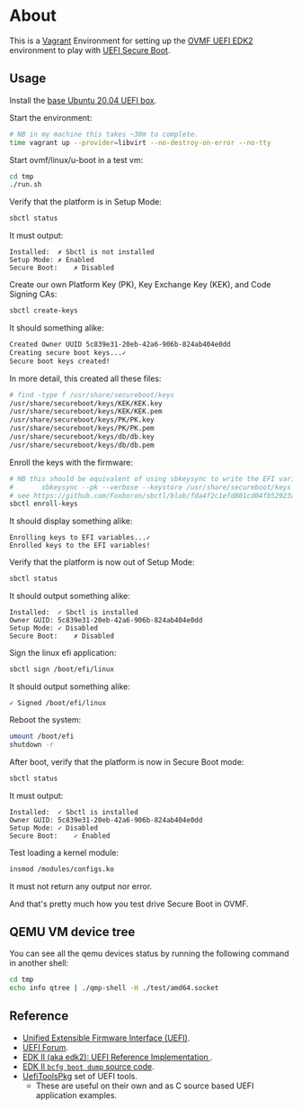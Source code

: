 # About

This is a [Vagrant](https://www.vagrantup.com/) Environment for setting up
the [OVMF UEFI EDK2](https://github.com/tianocore/edk2) environment to play
with [UEFI Secure Boot](https://en.wikipedia.org/wiki/Unified_Extensible_Firmware_Interface#SECURE-BOOT).

## Usage

Install the [base Ubuntu 20.04 UEFI box](https://github.com/rgl/ubuntu-vagrant).

Start the environment:

```bash
# NB in my machine this takes ~30m to complete.
time vagrant up --provider=libvirt --no-destroy-on-error --no-tty
```

Start ovmf/linux/u-boot in a test vm:

```bash
cd tmp
./run.sh
```

Verify that the platform is in Setup Mode:

```bash
sbctl status
```

It must output:

```plain
Installed:	✗ Sbctl is not installed
Setup Mode:	✗ Enabled
Secure Boot:	✗ Disabled
```

Create our own Platform Key (PK), Key Exchange Key (KEK), and Code Signing CAs:

```bash
sbctl create-keys
```

It should something alike:

```bash
Created Owner UUID 5c839e31-20eb-42a6-906b-824ab404e0dd
Creating secure boot keys...✓ 
Secure boot keys created!
```

In more detail, this created all these files:

```bash
# find -type f /usr/share/secureboot/keys
/usr/share/secureboot/keys/KEK/KEK.key
/usr/share/secureboot/keys/KEK/KEK.pem
/usr/share/secureboot/keys/PK/PK.key
/usr/share/secureboot/keys/PK/PK.pem
/usr/share/secureboot/keys/db/db.key
/usr/share/secureboot/keys/db/db.pem
```

Enroll the keys with the firmware:

```bash
# NB this should be equivalent of using sbkeysync to write the EFI variables as:
#       sbkeysync --pk --verbose --keystore /usr/share/secureboot/keys
# see https://github.com/Foxboron/sbctl/blob/fda4f2c1efd801cd04fb52923afcdb34baa42369/keys.go#L114-L115
sbctl enroll-keys
```

It should display something alike:

```plain
Enrolling keys to EFI variables...✓ 
Enrolled keys to the EFI variables!
```

Verify that the platform is now out of Setup Mode:

```bash
sbctl status
```

It should output something alike:

```plain
Installed:	✓ Sbctl is installed
Owner GUID:	5c839e31-20eb-42a6-906b-824ab404e0dd
Setup Mode:	✓ Disabled
Secure Boot:	✗ Disabled
```

Sign the linux efi application:

```bash
sbctl sign /boot/efi/linux
```

It should output something alike:

```plain
✓ Signed /boot/efi/linux
```

Reboot the system:

```bash
umount /boot/efi
shutdown -r
```

After boot, verify that the platform is now in Secure Boot mode:

```bash
sbctl status
```

It must output:

```plain
Installed:	✓ Sbctl is installed
Owner GUID:	5c839e31-20eb-42a6-906b-824ab404e0dd
Setup Mode:	✓ Disabled
Secure Boot:	✓ Enabled
```

Test loading a kernel module:

```bash
insmod /modules/configs.ko
```

It must not return any output nor error.

And that's pretty much how you test drive Secure Boot in OVMF.

## QEMU VM device tree

You can see all the qemu devices status by running the following command in another shell:

```bash
cd tmp
echo info qtree | ./qmp-shell -H ./test/amd64.socket
```

## Reference

* [Unified Extensible Firmware Interface (UEFI)](https://en.wikipedia.org/wiki/Unified_Extensible_Firmware_Interface).
* [UEFI Forum](http://www.uefi.org/).
* [EDK II (aka edk2): UEFI Reference Implementation ](https://github.com/tianocore/edk2).
* [EDK II `bcfg boot dump` source code](https://github.com/tianocore/edk2/blob/976d0353a6ce48149039849b52bb67527be5b580/ShellPkg/Library/UefiShellBcfgCommandLib/UefiShellBcfgCommandLib.c#L1301).
* [UefiToolsPkg](https://github.com/andreiw/UefiToolsPkg) set of UEFI tools.
  * These are useful on their own and as C source based UEFI application examples.
